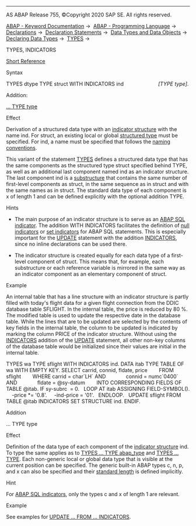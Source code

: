   

* * *

AS ABAP Release 755, ©Copyright 2020 SAP SE. All rights reserved.

[ABAP - Keyword Documentation](https://help.sap.com/doc/abapdocu_755_index_htm/7.55/en-US/abenabap.htm) →  [ABAP - Programming Language](https://help.sap.com/doc/abapdocu_755_index_htm/7.55/en-US/abenabap_reference.htm) →  [Declarations](https://help.sap.com/doc/abapdocu_755_index_htm/7.55/en-US/abendeclarations.htm) →  [Declaration Statements](https://help.sap.com/doc/abapdocu_755_index_htm/7.55/en-US/abenabap_declarations.htm) →  [Data Types and Data Objects](https://help.sap.com/doc/abapdocu_755_index_htm/7.55/en-US/abentypes_and_objects.htm) →  [Declaring Data Types](https://help.sap.com/doc/abapdocu_755_index_htm/7.55/en-US/abentypes_statements.htm) →  [TYPES](https://help.sap.com/doc/abapdocu_755_index_htm/7.55/en-US/abaptypes.htm) → 

TYPES, INDICATORS

[Short Reference](https://help.sap.com/doc/abapdocu_755_index_htm/7.55/en-US/abaptypes_shortref.htm)

Syntax

TYPES dtype TYPE struct WITH INDICATORS ind
                       *\[*TYPE type*\]*.

Addition:

[... TYPE type](#!ABAP_ONE_ADD@1@)

Effect

Derivation of a structured data type with an [indicator structure](https://help.sap.com/doc/abapdocu_755_index_htm/7.55/en-US/abenindicator_structure_glosry.htm "Glossary Entry") with the name ind. For struct, an existing local or global [structured type](https://help.sap.com/doc/abapdocu_755_index_htm/7.55/en-US/abenstructured_type_glosry.htm "Glossary Entry") must be specified. For ind, a name must be specified that follows the [naming conventions](https://help.sap.com/doc/abapdocu_755_index_htm/7.55/en-US/abennaming_conventions.htm).

This variant of the statement [TYPES](https://help.sap.com/doc/abapdocu_755_index_htm/7.55/en-US/abaptypes.htm) defines a structured data type that has the same components as the structured type struct specified behind TYPE, as well as an additional last component named ind as an indicator structure. The last component ind is a [substructure](https://help.sap.com/doc/abapdocu_755_index_htm/7.55/en-US/abensubstructure_glosry.htm "Glossary Entry") that contains the same number of first-level components as struct, in the same sequence as in struct and with the same names as in struct. The standard data type of each component is x of length 1 and can be defined explicitly with the optional addition TYPE.

Hints

-   The main purpose of an indicator structure is to serve as an [ABAP SQL indicator](https://help.sap.com/doc/abapdocu_755_index_htm/7.55/en-US/abenabap_sql_indicator_glosry.htm "Glossary Entry"). The addition WITH INDICATORS facilitates the definition of [null indicators](https://help.sap.com/doc/abapdocu_755_index_htm/7.55/en-US/abennull_indicator_glosry.htm "Glossary Entry") or [set indicators](https://help.sap.com/doc/abapdocu_755_index_htm/7.55/en-US/abenset_indicator_glosry.htm "Glossary Entry") for ABAP SQL statements. This is especially important for the [UPDATE](https://help.sap.com/doc/abapdocu_755_index_htm/7.55/en-US/abapupdate.htm) statement with the addition [INDICATORS](https://help.sap.com/doc/abapdocu_755_index_htm/7.55/en-US/abapupdate_set_indicator.htm), since no inline declarations can be used there.

-   The indicator structure is created equally for each data type of a first-level component of struct. This means that, for example, each substructure or each reference variable is mirrored in the same way as an indicator component as an elementary component of struct.
    

Example

An internal table that has a line structure with an indicator structure is partly filled with today's flight data for a given flight connection from the DDIC database table SFLIGHT. In the internal table, the price is reduced by 80 %. The modified table is used to update the respective date in the database table. While the lines that are to be updated are selected by the contents of key fields in the internal table, the column to be updated is indicated by marking the column PRICE of the indicator structure. Without using the [INDICATORS](https://help.sap.com/doc/abapdocu_755_index_htm/7.55/en-US/abapupdate_set_indicator.htm) addition of the [UPDATE](https://help.sap.com/doc/abapdocu_755_index_htm/7.55/en-US/abapupdate.htm) statement, all other non-key columns of the database table would be initialized since their values are initial in the internal table.

TYPES wa TYPE sflight WITH INDICATORS ind.
DATA itab TYPE TABLE OF wa WITH EMPTY KEY.
SELECT carrid, connid, fldate, price
       FROM sflight
       WHERE carrid = char\`LH\` AND
             connid = numc\`0400\` AND
             fldate = @sy-datum
       INTO CORRESPONDING FIELDS OF TABLE @itab.
IF sy-subrc  = 0.
  LOOP AT itab ASSIGNING FIELD-SYMBOL(<wa>).
    <wa>-price \*= '0.8'.
    <wa>-ind-price = '01'.
  ENDLOOP.
  UPDATE sflight FROM TABLE @itab INDICATORS SET STRUCTURE ind.
ENDIF.

Addition

... TYPE type

Effect

Definition of the data type of each component of the [indicator structure](https://help.sap.com/doc/abapdocu_755_index_htm/7.55/en-US/abenindicator_structure_glosry.htm "Glossary Entry") ind. To type the same applies as to [TYPES ... TYPE abap\_type](https://help.sap.com/doc/abapdocu_755_index_htm/7.55/en-US/abaptypes_simple.htm) and [TYPES ... TYPE](https://help.sap.com/doc/abapdocu_755_index_htm/7.55/en-US/abaptypes_referring.htm). Each non-generic local or global data type that is visible at the current position can be specified. The generic built-in ABAP types c, n, p, and x can also be specified and their [standard length](https://help.sap.com/doc/abapdocu_755_index_htm/7.55/en-US/abenbuilt_in_types_complete.htm) is defined implicitly.

Hint

For [ABAP SQL indicators](https://help.sap.com/doc/abapdocu_755_index_htm/7.55/en-US/abenabap_sql_indicator_glosry.htm "Glossary Entry"), only the types c and x of length 1 are relevant.

Example

See examples for [UPDATE ... FROM ... INDICATORS](https://help.sap.com/doc/abapdocu_755_index_htm/7.55/en-US/abapupdate_set_indicator.htm).